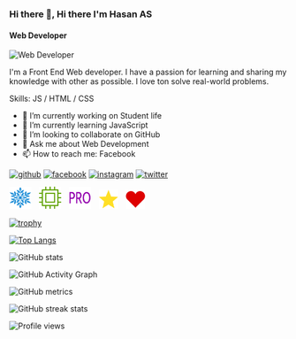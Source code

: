 ### Hi there 👋, Hi there I'm Hasan AS
#### Web Developer
![Web Developer](https://pbs.twimg.com/media/FTIlIBlVsAAzWU8?format=jpg&name=large)

I'm a  Front End Web developer. I have a passion for learning and sharing my knowledge with other as possible. I love ton solve real-world problems. 

Skills: JS / HTML / CSS

- 🔭 I’m currently working on Student life 
- 🌱 I’m currently learning JavaScript  
- 👯 I’m looking to collaborate on GitHub 
- 💬 Ask me about Web Development  
- 📫 How to reach me: Facebook  


[<img src='https://cdn.jsdelivr.net/npm/simple-icons@3.0.1/icons/github.svg' alt='github' height='40'>](https://github.com/Hasan15-14654)  [<img src='https://cdn.jsdelivr.net/npm/simple-icons@3.0.1/icons/facebook.svg' alt='facebook' height='40'>](https://www.facebook.com/https://www.facebook.com/mdas.hasanas)  [<img src='https://cdn.jsdelivr.net/npm/simple-icons@3.0.1/icons/instagram.svg' alt='instagram' height='40'>](https://www.instagram.com/https://www.instagram.com/hasanas3p2//)  [<img src='https://cdn.jsdelivr.net/npm/simple-icons@3.0.1/icons/twitter.svg' alt='twitter' height='40'>](https://twitter.com/https://twitter.com/MarketerHasan1)  

<a href='https://archiveprogram.github.com/'><img src='https://raw.githubusercontent.com/acervenky/animated-github-badges/master/assets/acbadge.gif' width='40' height='40'></a> <a href='https://docs.github.com/en/developers'><img src='https://raw.githubusercontent.com/acervenky/animated-github-badges/master/assets/devbadge.gif' width='40' height='40'></a> <a href='https://github.com/pricing'><img src='https://raw.githubusercontent.com/acervenky/animated-github-badges/master/assets/pro.gif' width='40' height='40'></a> <a href='https://stars.github.com/'><img src='https://raw.githubusercontent.com/acervenky/animated-github-badges/master/assets/starbadge.gif' width='35' height='35'></a> <a href='https://docs.github.com/en/github/supporting-the-open-source-community-with-github-sponsors'><img src='https://raw.githubusercontent.com/acervenky/animated-github-badges/master/assets/sponsorbadge.gif' width='35' height='35'></a> 

[![trophy](https://github-profile-trophy.vercel.app/?username=Hasan15-14654)](https://github.com/ryo-ma/github-profile-trophy)

[![Top Langs](https://github-readme-stats.vercel.app/api/top-langs/?username=Hasan15-14654)](https://github.com/anuraghazra/github-readme-stats)

![GitHub stats](https://github-readme-stats.vercel.app/api?username=Hasan15-14654&show_icons=true&count_private=true)  

![GitHub Activity Graph](https://activity-graph.herokuapp.com/graph?username=Hasan15-14654)  

![GitHub metrics](https://metrics.lecoq.io/Hasan15-14654)  

![GitHub streak stats](https://github-readme-streak-stats.herokuapp.com/?user=Hasan15-14654)  

![Profile views](https://gpvc.arturio.dev/Hasan15-14654)  
